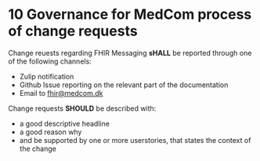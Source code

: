# 10 Governance for MedCom process of change requests

Change reuests regarding FHIR Messaging **sHALL** be reported through one of the following channels:

* Zulip notification
* Github Issue reporting on the relevant part of the documentation
* Email to fhir@medcom.dk

Change requests **SHOULD** be described with:

* a good descriptive headline
* a good reason why
* and be supported by one or more userstories, that states the context of the change
